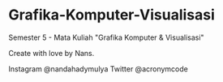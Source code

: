 # Grafika-Komputer-Visualisasi
Semester 5 - Mata Kuliah "Grafika Komputer &amp; Visualisasi"

Create with love
by Nans.

Instagram @nandahadymulya
Twitter @acronymcode
